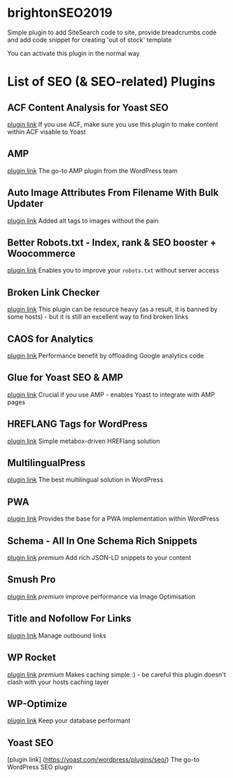 # brightonSEO2019
Simple plugin to add SiteSearch code to site, provide breadcrumbs code and add code snippet for creating 'out of stock' template

You can activate this plugin in the normal way

# List of SEO (& SEO-related) Plugins

## ACF Content Analysis for Yoast SEO
[plugin link](https://en-gb.wordpress.org/plugins/acf-content-analysis-for-yoast-seo/)
If you use ACF, make sure you use this plugin to make content within ACF visable to Yoast

## AMP
[plugin link](https://en-gb.wordpress.org/plugins/amp/)
The go-to AMP plugin from the WordPress team

## Auto Image Attributes From Filename With Bulk Updater
[plugin link](https://wordpress.org/plugins/auto-image-attributes-from-filename-with-bulk-updater/)
Added alt tags to images without the pain

## Better Robots.txt - Index, rank & SEO booster + Woocommerce
[plugin link](https://wordpress.org/plugins/better-robots-txt/)
Enables you to improve your `robots.txt` without server access

## Broken Link Checker
[plugin link](https://en-gb.wordpress.org/plugins/broken-link-checker/)
This plugin can be resource heavy (as a result, it is banned by some hosts) - but it is still an excellent way to find broken links

## CAOS for Analytics
[plugin link](https://en-gb.wordpress.org/plugins/host-analyticsjs-local/)
Performance benefit by offloading Google analytics code

## Glue for Yoast SEO & AMP
[plugin link](https://en-gb.wordpress.org/plugins/glue-for-yoast-seo-amp/)
Crucial if you use AMP - enables Yoast to integrate with AMP pages

## HREFLANG Tags for WordPress
[plugin link](https://en-gb.wordpress.org/plugins/hreflang-tags-by-dcgws/)
Simple metabox-driven HREFlang solution

## MultilingualPress
[plugin link](https://en-gb.wordpress.org/plugins/multilingual-press/)
The best multilingual solution in WordPress

## PWA
[plugin link](https://wordpress.org/plugins/pwa/)
Provides the base for a PWA implementation within WordPress

## Schema - All In One Schema Rich Snippets
[plugin link](https://wpschema.com/all-in-one-schema-org-rich-snippets/)
_premium_ Add rich JSON-LD snippets to your content

## Smush Pro
[plugin link](https://premium.wpmudev.org/project/wp-smush-pro/)
_premium_ improve performance via Image Optimisation

## Title and Nofollow For Links
[plugin link](https://en-gb.wordpress.org/plugins/title-and-nofollow-for-links/)
Manage outbound links

## WP Rocket
[plugin link](https://wp-rocket.me/)
_premium_ Makes caching simple :) - be careful this plugin doesn't clash with your hosts caching layer

## WP-Optimize
[plugin link](https://wordpress.org/plugins/wp-optimize/)
Keep your database performant

## Yoast SEO
[plugin link] (https://yoast.com/wordpress/plugins/seo/)
The go-to WordPress SEO plugin
